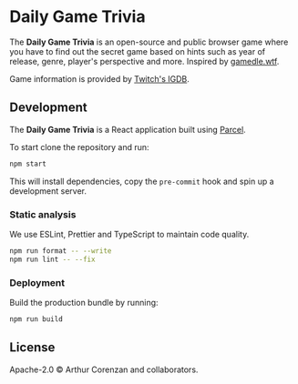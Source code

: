# Daily Game Trivia

The **Daily Game Trivia** is an open-source and public browser game where you have to find out the secret game based on hints such as year of release, genre, player's perspective and more. Inspired by [gamedle.wtf](https://gamedle.wtf).

Game information is provided by [Twitch's IGDB](https://www.igdb.com).

## Development

The **Daily Game Trivia** is a React application built using [Parcel](https://parceljs.org/).

To start clone the repository and run:

```sh
npm start
```

This will install dependencies, copy the `pre-commit` hook and spin up a development server.

### Static analysis

We use ESLint, Prettier and TypeScript to maintain code quality.

```sh
npm run format -- --write
npm run lint -- --fix
```

### Deployment

Build the production bundle by running:

```sh
npm run build
```

## License

Apache-2.0 © Arthur Corenzan and collaborators.
